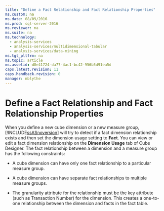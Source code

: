 ```yaml
---
title: "Define a Fact Relationship and Fact Relationship Properties"
ms.custom: na
ms.date: 08/09/2016
ms.prod: sql-server-2016
ms.reviewer: na
ms.suite: na
ms.technology: 
  - analysis-services
  - analysis-services/multidimensional-tabular
  - analysis-services/data-mining
ms.tgt_pltfrm: na
ms.topic: article
ms.assetid: d8e41724-da77-4ac1-bc42-956b5d91ea5d
caps.latest.revision: 11
caps.handback.revision: 0
manager: mblythe
---
```

# Define a Fact Relationship and Fact Relationship Properties
When you define a new cube dimension or a new measure group, [!INCLUDE[ssASnoversion](../../Topics/TopicNameContainA/tokens/ssASnoversion_md.md)] will try to detect if a fact dimension relationship exists and then set the dimension usage setting to **Fact**. You can view or edit a fact dimension relationship on the **Dimension Usage** tab of Cube Designer. The fact relationship between a dimension and a measure group has the following constraints:  
  
-   A cube dimension can have only one fact relationship to a particular measure group.  
  
-   A cube dimension can have separate fact relationships to multiple measure groups.  
  
-   The granularity attribute for the relationship must be the key attribute (such as Transaction Number) for the dimension. This creates a one-to-one relationship between the dimension and facts in the fact table.